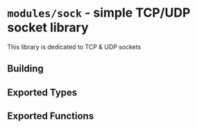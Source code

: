 # `modules/sock` - simple TCP/UDP socket library

This library is dedicated to TCP & UDP sockets

## Building



## Exported Types


## Exported Functions


